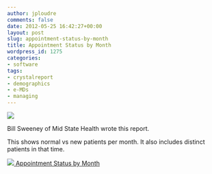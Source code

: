 ```yaml
---
author: jploudre
comments: false
date: 2012-05-25 16:42:27+00:00
layout: post
slug: appointment-status-by-month
title: Appointment Status by Month
wordpress_id: 1275
categories:
- software
tags:
- crystalreport
- demographics
- e-MDs
- managing
---
```


![](http://unchart.com/wp-content/uploads/2011/05/billsweeney.gif)

Bill Sweeney of Mid State Health wrote this report.

This shows normal vs new patients per month. It also includes distinct patients in that time.

[![](http://unchart.com/wp-content/uploads/2011/01/57-download.png) Appointment Status by Month](http://unchart.com/wp-content/uploads/2012/05/Appointment-Status-by-Month.rpt_.zip)
